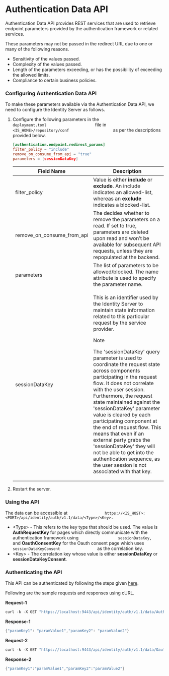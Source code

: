 # Authentication Data API

Authentication Data API provides REST services that are used to retrieve
endpoint parameters provided by the authentication framework or related
services.

These parameters may not be passed in the redirect URL due to one or
many of the following reasons.

-   Sensitivity of the values passed.
-   Complexity of the values passed.
-   Length of the parameters exceeding, or has the possibility of
    exceeding the allowed limits.
-   Compliance to certain business policies.

### Configuring Authentication Data API

To make these parameters available via the Authentication Data API, we
need to configure the Identity Server as follows.

1.  Configure the following parameters in the
    `                       deployment.toml                      `
    file in
    `                       <IS_HOME>/repository/conf                    `
    as per the descriptions provided below.

    ```toml
    [authentication.endpoint.redirect_params] 
    filter_policy = "include"    
    remove_on_consume_from_api = "true"
    parameters = [sessionDataKey]
    ```

    <table>
        <thead>
            <tr>
                <th>Field Name</th>
                <th>Description</th>
            </tr>
        </thead>
        <tbody>
            <tr>
                <td>filter_policy</td>
                <td>Value is either <b>include</b> or <b>exclude</b>. An include indicates an allowed-list, whereas an <b>exclude</b> indicates a blocked-list.</td>
            </tr>
            <tr>
                <td>remove_on_consume_from_api</td>
                <td>The decides whether to remove the parameters on a read. If set to true, parameters are deleted upon read and won’t be available for subsequent API requests, unless they are repopulated at the backend.</td>
            </tr>
            <tr>
                <td>parameters</td>
                <td>The list of parameters to be allowed/blocked. The name attribute is used to specify the parameter name.</td>
            </tr>
            <tr>
                <td>sessionDataKey</td>
                <td>
                    <p>This is an identifier used by the Identity Server to maintain state information related to this particular request by the service provider.</p>
                    <p>
                        <div class="admonition note">
                        <p class="admonition-title">Note</p>
                        <p>The 'sessionDataKey' query parameter is used to coordinate the request state across components participating in the request flow. It does not correlate with the user session. Furthermore, the request state maintained against the 'sessionDataKey' parameter value is cleared by each participating component at the end of request flow. This means that even if an external party grabs the 'sessionDataKey' they will not be able to get into the authentication sequence, as the user session is not associated with that key.</p>
                        </div> 
                    </p>
                </td>
            </tr>
        </tbody>
    </table>

2.  Restart the server.

### Using the API

The data can be accessible at
`                 https://<IS_HOST>:<PORT>/api/identity/auth/v1.1/data/<Type>/<Key>.                `

-   <Type\> - This refers to the key type that should be used. The
    value is **AuthRequestKey** for pages which directly communicate
    with the authentication framework using
    `                  sessionDataKey,                 ` and
    **OauthConsentKey** for the Oauth consent page which uses
    `                  sessionDataKeyConsent                 ` as the
    correlation key.
-   <Key\> - The correlation key whose value is either
    **sessionDataKey** or **sessionDataKeyConsent**.

### Authenticating the API

This API can be authenticated by following the steps given
[here](../../develop/authenticating-and-authorizing-rest-apis).

Following are the sample requests and responses using cURL.

**Request-1**

``` java
curl -k -X GET "https://localhost:9443/api/identity/auth/v1.1/data/AuthRequestKey/7a6886ab -b02f-424f-9cd4-adf5e92f0798" -H "Authorization: Basic YWRtaW46YWRtaW4=" -H "accept: application/json"
```

**Response-1**

``` java
{"paramKey1": "paramValue1","paramKey2": "paramValue2"}
```

**Request-2**

``` java
curl -k -X GET "https://localhost:9443/api/identity/auth/v1.1/data/OauthConsentKey/7a6886a b-b02f-424f-9cd4-adf5e92f0798" -H "Authorization: Basic YWRtaW46YWRtaW4=" -H "accept: application/json"
```

**Response-2**

``` java
{"paramKey1":"paramValue1","paramKey2":"paramValue2"}  
```
